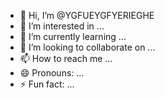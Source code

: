 - 👋 Hi, I’m @YGFUEYGFYERIEGHE
- 👀 I’m interested in ...
- 🌱 I’m currently learning ...
- 💞️ I’m looking to collaborate on ...
- 📫 How to reach me ...
- 😄 Pronouns: ...
- ⚡ Fun fact: ...

<!---
YGFUEYGFYERIEGHE/YGFUEYGFYERIEGHE is a ✨ special ✨ repository because its `README.md` (this file) appears on your GitHub profile.
You can click the Preview link to take a look at your changes.
--->
